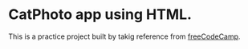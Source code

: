# CatPhoto app using HTML.
This is a practice project built by takig reference from [freeCodeCamp](https://www.freecodecamp.org/learn/2022/responsive-web-design/#learn-html-by-building-a-cat-photo-app).
